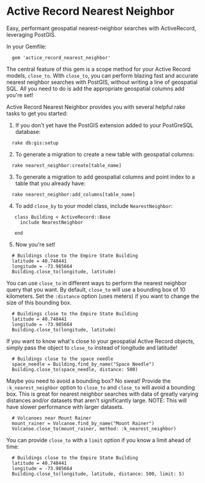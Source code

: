 # Active Record Nearest Neighbor

Easy, performant geospatial nearest-neighbor searches with ActiveRecord, leveraging PostGIS.

In your Gemfile:

```
  gem 'actice_record_nearest_neighbor'
```

The central feature of this gem is a scope method for your Active Record models, `close_to`. With `close_to`, you can perform blazing fast and accurate nearest neighbor searches with PostGIS, without writing a line of geospatial SQL. All you need to do is add the appropriate geospatial columns add you're set!

Active Record Nearest Neighbor provides you with several helpful rake tasks to get you started:

1. If you don't yet have the PostGIS extension added to your PostGreSQL database:

  ```
    rake db:gis:setup
  ```
2. To generate a migration to create a new table with geospatial columns:
  ```
    rake nearest_neighbor:create[table_name]
  ```
3. To generate a migration to add geospatial columns and point index to a table that you already have:

  ```
    rake nearest_neighbor:add_columns[table_name]
  ```
4. To add `close_by` to your model class, include `NearestNeighbor`:
  ```
     class Building < ActiveRecord::Base
       include NearestNeighbor

     end
  ```
5. Now you're set!
  ```
    # Buildings close to the Empire State Building
    latitude = 40.748441
    longitude = -73.985664
    Building.close_to(longitude, latitude)
  ```
You can use `close_to` in different ways to perform the nearest neighbor query that you want. By default, `close_to` will use a bounding box of 10 kilometers. Set the `:distance` option (uses meters) if you want to change the size of this bounding box.

  ```
    # Buildings close to the Empire State Building
    latitude = 40.748441
    longitude = -73.985664
    Building.close_to(longitude, latitude)
  ```
If you want to know what's close to your geospatial Active Record objects, simply pass the object to `close_to` instead of longitude and latitude!
  ```
    # Buildings close to the space needle
    space_needle = Building.find_by_name("Space Needle")
    Building.close_to(space_needle, distance: 500)
  ```
Maybe you need to avoid a bounding box? No sweat! Provide the `:k_nearest_neighbor` option to `close_to` and `close_to` will avoid a bounding box. This is great for nearest neighbor searches with data of greatly varying distances and/or datasets that aren't significantly large. NOTE: This will have slower performance with larger datasets.
  ```
    # Volcanoes near Mount Rainer
    mount_rainer = Volcanoe.find_by_name("Mount Rainer")
    Volcanoe.close_to(mount_rainer, method: :k_nearest_neighbor)
  ```
You can provide `close_to` with a `limit` option if you know a limit ahead of time:
  ```
    # Buildings close to the Empire State Building
    latitude = 40.748441
    longitude = -73.985664
    Building.close_to(longitude, latitude, distance: 500, limit: 5)
  ```


